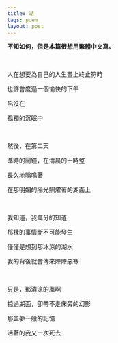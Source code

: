 ```yaml
---
title: 湖
tags: poem
layout: post
---
```


**不知如何，但是本篇很想用繁體中文寫。**

<br>

人在想要為自己的人生畫上終止符時

也許會度過一個愉快的下午

陷沒在

孤獨的沉眠中

<br>

然後，在第二天

準時的鬧鐘，在清晨的十時整

長久地嗡鳴著

在那明媚的陽光照燿著的湖面上

<br>

我知道，我萬分的知道

那樣的事情斷不可能發生

僅僅是想到那冰涼的湖水

我的背後就會傳來陣陣惡寒

<br>

只是，那清涼的風啊

掠過湖面，卻帶不走床旁的幻影

那噩夢一般的記憶

活著的我又一次死去



